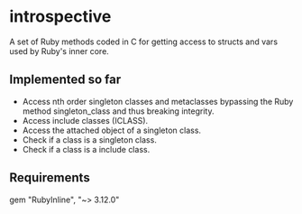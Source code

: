 introspective
=============

A set of Ruby methods coded in C for getting access to structs and vars used by Ruby's inner core.

Implemented so far
------------
* Access nth order singleton classes and metaclasses bypassing the Ruby method singleton_class and thus breaking integrity.
* Access include classes (ICLASS).
* Access the attached object of a singleton class.
* Check if a class is a singleton class.
* Check if a class is a include class.

Requirements
------------
gem "RubyInline", "~> 3.12.0"
